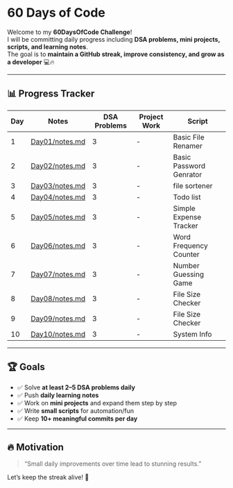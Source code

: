# 60 Days of Code 

Welcome to my **60DaysOfCode Challenge**!  
I will be committing daily progress including **DSA problems, mini projects, scripts, and learning notes**.  
The goal is to **maintain a GitHub streak, improve consistency, and grow as a developer** 💻🔥  

---
  
## 📊 Progress Tracker

| Day | Notes | DSA Problems | Project Work | Script |
|-----|--------|--------------|--------------|--------| 
| 1   | [Day01/notes.md](Day01/Note.md) | 3 | - | Basic File Renamer |
| 2   | [Day02/notes.md](Day02/note.md) | 3 | - | Basic Password Genrator |
| 3   | [Day03/notes.md](Day03/note.md) | 3 | - | file sortener |
| 4   | [Day04/notes.md](Day04/note.md) | 3 | - | Todo list |
| 5   | [Day05/notes.md](Day05/note.md) | 3 | - | Simple Expense Tracker |
| 6   | [Day06/notes.md](Day06/note.md) | 3 | - | Word Frequency Counter | 
| 7   | [Day07/notes.md](Day07/note.md) | 3 | - | Number Guessing Game | 
| 8   | [Day08/notes.md](Day08/note.md) | 3 | - | File Size Checker | 
| 9   | [Day09/notes.md](Day09/note.md) | 3 | - | File Size Checker | 
| 10   | [Day10/notes.md](Day10/note.md) | 3 | - | System Info | 


---

## 🏆 Goals
- ✅ Solve **at least 2–5 DSA problems daily**  
- ✅ Push **daily learning notes**  
- ✅ Work on **mini projects** and expand them step by step  
- ✅ Write **small scripts** for automation/fun  
- ✅ Keep **10+ meaningful commits per day**  

---

## 🔥 Motivation
> “Small daily improvements over time lead to stunning results.”  

Let’s keep the streak alive! 🚀
